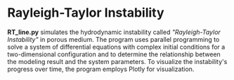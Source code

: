 # **Rayleigh-Taylor Instability** 

**RT_line.py** simulates the hydrodynamic instability called *"Rayleigh-Taylor Instability"* in porous medium. The program uses parallel programming to solve a system of differential equations with complex initial conditions for a two-dimensional configuration and to determine the relationship between the modeling result and the system parameters. To visualize the instability's progress over time, the program employs Plotly for visualization.



